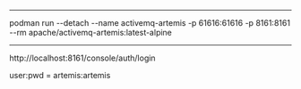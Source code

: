 

---

podman run --detach --name activemq-artemis -p 61616:61616 -p 8161:8161 --rm apache/activemq-artemis:latest-alpine

---


http://localhost:8161/console/auth/login

user:pwd = artemis:artemis